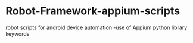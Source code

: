 # Robot-Framework-appium-scripts
robot scripts for android device automation -use of Appium python library keywords
